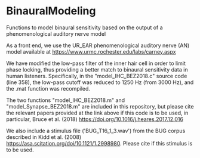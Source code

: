 # BinauralModeling
Functions to model binaural sensitivity based on the output of a phenomenological auditory nerve model

As a front end, we use the UR_EAR phenomenological auditory nerve (AN) model available at https://www.urmc.rochester.edu/labs/carney.aspx

We have modified the low-pass filter of the inner hair cell in order to limit phase locking, thus providing a better match to binaural sensitivity data in human listeners. Specifically, in the "model_IHC_BEZ2018.c" source code (line 358), the low-pass cutoff was reduced to 1250 Hz (from 3000 Hz), and the .mat function was recompiled.

The two functions "model_IHC_BEZ2018.m" and "model_Synapse_BEZ2018.m" are included in this repository, but please cite the relevant papers provided at the link above if this code is to be used, in particular, Bruce et al. (2018) https://doi.org/10.1016/j.heares.2017.12.016

We also include a stimulus file ('BUG_T16_1_3.wav') from the BUG corpus described in Kidd et al. (2008) https://asa.scitation.org/doi/10.1121/1.2998980. Please cite if this stimulus is to be used.
